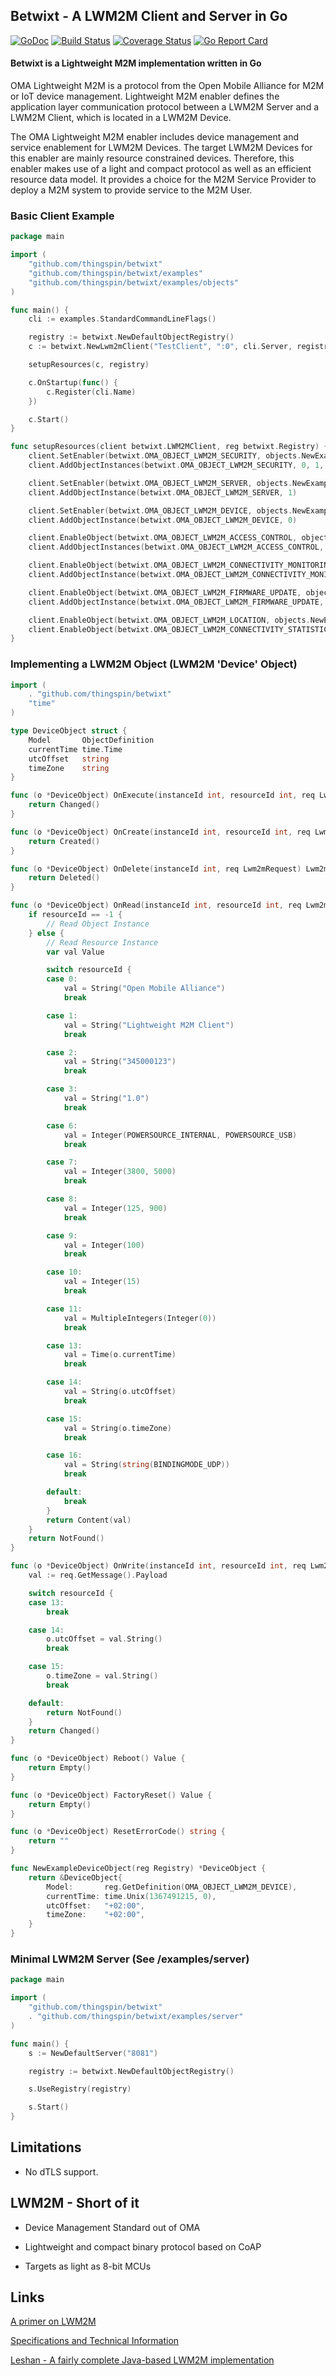 ## Betwixt - A LWM2M Client and Server in Go
[![GoDoc](https://godoc.org/github.com/thingspin/betwixt?status.svg)](https://godoc.org/github.com/thingspin/betwixt)
[![Build Status](https://drone.io/github.com/thingspin/betwixt/status.png)](https://drone.io/github.com/thingspin/betwixt/latest)
[![Coverage Status](https://coveralls.io/repos/zubairhamed/betwixt/badge.svg?branch=master)](https://coveralls.io/r/zubairhamed/betwixt?branch=master)
[![Go Report Card](https://goreportcard.com/badge/github.com/thingspin/betwixt)](https://goreportcard.com/report/github.com/thingspin/betwixt)

#### Betwixt is a Lightweight M2M implementation written in Go
OMA Lightweight M2M is a protocol from the Open Mobile Alliance for M2M or IoT device management. Lightweight M2M enabler defines the application layer communication protocol between a LWM2M Server and a LWM2M Client, which is located in a LWM2M Device. 

The OMA Lightweight M2M enabler includes device management and service enablement for LWM2M Devices. The target LWM2M Devices for this enabler are mainly resource constrained devices. Therefore, this enabler makes use of a light and compact protocol as well as an efficient resource data model. It provides a choice for the M2M Service Provider to deploy a M2M system to provide service to the M2M User. 

### Basic Client Example
```go
package main

import (
	"github.com/thingspin/betwixt"
	"github.com/thingspin/betwixt/examples"
	"github.com/thingspin/betwixt/examples/objects"
)

func main() {
	cli := examples.StandardCommandLineFlags()

	registry := betwixt.NewDefaultObjectRegistry()
	c := betwixt.NewLwm2mClient("TestClient", ":0", cli.Server, registry)

	setupResources(c, registry)

	c.OnStartup(func() {
		c.Register(cli.Name)
	})

	c.Start()
}

func setupResources(client betwixt.LWM2MClient, reg betwixt.Registry) {
	client.SetEnabler(betwixt.OMA_OBJECT_LWM2M_SECURITY, objects.NewExampleSecurityObject(reg))
	client.AddObjectInstances(betwixt.OMA_OBJECT_LWM2M_SECURITY, 0, 1, 2)

	client.SetEnabler(betwixt.OMA_OBJECT_LWM2M_SERVER, objects.NewExampleServerObject(reg))
	client.AddObjectInstance(betwixt.OMA_OBJECT_LWM2M_SERVER, 1)

	client.SetEnabler(betwixt.OMA_OBJECT_LWM2M_DEVICE, objects.NewExampleDeviceObject(reg))
	client.AddObjectInstance(betwixt.OMA_OBJECT_LWM2M_DEVICE, 0)

	client.EnableObject(betwixt.OMA_OBJECT_LWM2M_ACCESS_CONTROL, objects.NewExampleAccessControlObject(reg))
	client.AddObjectInstances(betwixt.OMA_OBJECT_LWM2M_ACCESS_CONTROL, 0, 1, 2)

	client.EnableObject(betwixt.OMA_OBJECT_LWM2M_CONNECTIVITY_MONITORING, objects.NewExampleConnectivityMonitoringObject(reg))
	client.AddObjectInstance(betwixt.OMA_OBJECT_LWM2M_CONNECTIVITY_MONITORING, 0)

	client.EnableObject(betwixt.OMA_OBJECT_LWM2M_FIRMWARE_UPDATE, objects.NewExampleFirmwareUpdateObject(reg))
	client.AddObjectInstance(betwixt.OMA_OBJECT_LWM2M_FIRMWARE_UPDATE, 0)

	client.EnableObject(betwixt.OMA_OBJECT_LWM2M_LOCATION, objects.NewExampleLocationObject(reg))
	client.EnableObject(betwixt.OMA_OBJECT_LWM2M_CONNECTIVITY_STATISTICS, objects.NewExampleConnectivityStatisticsObject(reg))
}
```

### Implementing a LWM2M Object (LWM2M 'Device' Object)
```go
import (
	. "github.com/thingspin/betwixt"
	"time"
)

type DeviceObject struct {
	Model       ObjectDefinition
	currentTime time.Time
	utcOffset   string
	timeZone    string
}

func (o *DeviceObject) OnExecute(instanceId int, resourceId int, req Lwm2mRequest) Lwm2mResponse {
	return Changed()
}

func (o *DeviceObject) OnCreate(instanceId int, resourceId int, req Lwm2mRequest) Lwm2mResponse {
	return Created()
}

func (o *DeviceObject) OnDelete(instanceId int, req Lwm2mRequest) Lwm2mResponse {
	return Deleted()
}

func (o *DeviceObject) OnRead(instanceId int, resourceId int, req Lwm2mRequest) Lwm2mResponse {
	if resourceId == -1 {
		// Read Object Instance
	} else {
		// Read Resource Instance
		var val Value

		switch resourceId {
		case 0:
			val = String("Open Mobile Alliance")
			break

		case 1:
			val = String("Lightweight M2M Client")
			break

		case 2:
			val = String("345000123")
			break

		case 3:
			val = String("1.0")
			break

		case 6:
			val = Integer(POWERSOURCE_INTERNAL, POWERSOURCE_USB)
			break

		case 7:
			val = Integer(3800, 5000)
			break

		case 8:
			val = Integer(125, 900)
			break

		case 9:
			val = Integer(100)
			break

		case 10:
			val = Integer(15)
			break

		case 11:
			val = MultipleIntegers(Integer(0))
			break

		case 13:
			val = Time(o.currentTime)
			break

		case 14:
			val = String(o.utcOffset)
			break

		case 15:
			val = String(o.timeZone)
			break

		case 16:
			val = String(string(BINDINGMODE_UDP))
			break

		default:
			break
		}
		return Content(val)
	}
	return NotFound()
}

func (o *DeviceObject) OnWrite(instanceId int, resourceId int, req Lwm2mRequest) Lwm2mResponse {
	val := req.GetMessage().Payload

	switch resourceId {
	case 13:
		break

	case 14:
		o.utcOffset = val.String()
		break

	case 15:
		o.timeZone = val.String()
		break

	default:
		return NotFound()
	}
	return Changed()
}

func (o *DeviceObject) Reboot() Value {
	return Empty()
}

func (o *DeviceObject) FactoryReset() Value {
	return Empty()
}

func (o *DeviceObject) ResetErrorCode() string {
	return ""
}

func NewExampleDeviceObject(reg Registry) *DeviceObject {
	return &DeviceObject{
		Model:       reg.GetDefinition(OMA_OBJECT_LWM2M_DEVICE),
		currentTime: time.Unix(1367491215, 0),
		utcOffset:   "+02:00",
		timeZone:    "+02:00",
	}
}
```

### Minimal LWM2M Server (See /examples/server)
```go
package main

import (
	"github.com/thingspin/betwixt"
	. "github.com/thingspin/betwixt/examples/server"
)

func main() {
	s := NewDefaultServer("8081")

	registry := betwixt.NewDefaultObjectRegistry()

	s.UseRegistry(registry)

	s.Start()
}

```

## Limitations
- No dTLS support.

## LWM2M - Short of it
- Device Management Standard out of OMA

- Lightweight and compact binary protocol based on CoAP

- Targets as light as 8-bit MCUs

## Links
[A primer on LWM2M](http://www.slideshare.net/zdshelby/oma-lightweightm2-mtutorial)

[Specifications and Technical Information](http://technical.openmobilealliance.org/Technical/technical-information/release-program/current-releases/oma-lightweightm2m-v1-0)

[Leshan - A fairly complete Java-based LWM2M implementation](https://github.com/eclipse/leshan)



